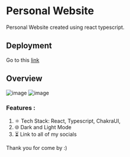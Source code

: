 # Personal Website
Personal Website created using react typescript.
## Deployment
Go to this [link](https://tamtemtom.vercel.app/)

## Overview
![image](https://github.com/user-attachments/assets/e7f03005-219d-4a82-b2b3-aa88be274064)
![image](https://github.com/user-attachments/assets/04925206-bc8f-4316-bfaa-f673cf50bdef)

### Features : 

1. ⚛️ Tech Stack: React, Typescript, ChakraUI,
2. 🌐 Dark and Light Mode
3. ⏳ Link to all of my socials

Thank you for come by :)
